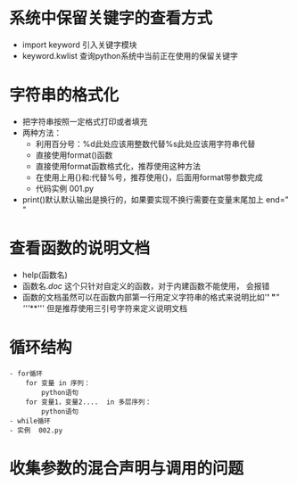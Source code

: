 # 系统中保留关键字的查看方式
- import keyword 引入关键字模块
- keyword.kwlist 查询python系统中当前正在使用的保留关键字
# 字符串的格式化
- 把字符串按照一定格式打印或者填充
- 两种方法：
    - 利用百分号：%d此处应该用整数代替%s此处应该用字符串代替
    - 直接使用format()函数
    - 直接使用format函数格式化，推荐使用这种方法 
    - 在使用上用{}和:代替%号，推荐使用{}，后面用format带参数完成
    - 代码实例  001.py
 - print()默认默认输出是换行的，如果要实现不换行需要在变量末尾加上 end=" "
 # 查看函数的说明文档
 - help(函数名)
 - 函数名._doc_ 这个只针对自定义的函数，对于内建函数不能使用， 会报错
 - 函数的文档虽然可以在函数内部第一行用定义字符串的格式来说明比如'**'  "***"  '''***''' 但是推荐使用三引号字符来定义说明文档
 
 # 循环结构 
    - for循环
        for 变量 in 序列：
            python语句
        for 变量1，变量2....  in 多层序列： 
            python语句    
    - while循环
    - 实例  002.py
# 收集参数的混合声明与调用的问题